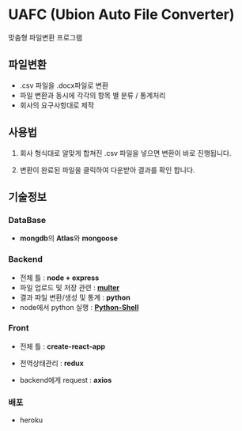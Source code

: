 # UAFC (Ubion Auto File Converter)

맞춤형 파일변환 프로그램

## 파일변환

* .csv 파일을 .docx파일로 변환
* 파일 변환과 동시에 각각의 항목 별 분류 / 통계처리
* 회사의 요구사항대로 제작



## 사용법

1. 회사 형식대로 알맞게 합쳐진 .csv 파일을 넣으면 변환이 바로 진행됩니다.

2. 변환이 완료된 파일을 클릭하여 다운받아 결과를 확인 합니다.



## 기술정보

### DataBase

* **mongdb**의 **Atlas**와 **mongoose**

### Backend 

* 전체 틀 : **node + express**
* 파일 업로드 및 저장 관련 : [**multer**](https://www.npmjs.com/package/multer)
* 결과 파일 변환/생성 및 통계 : **python**
* node에서 python 실행 : [**Python-Shell**](https://www.npmjs.com/package/python-shell)

### Front 

* 전체 틀 : **create-react-app**

* 전역상태관리 : **redux**
* backend에게 request : **axios** 

### 배포

* heroku
